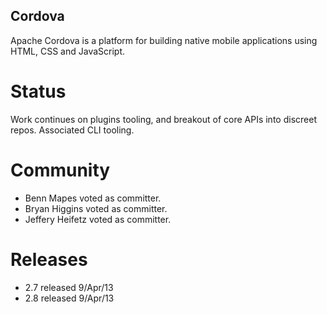 Cordova
-------

Apache Cordova is a platform for building native mobile applications using HTML, CSS and JavaScript. 

Status
======

Work continues on plugins tooling, and breakout of core APIs into discreet repos. Associated CLI tooling.
 
Community
=========

- Benn Mapes voted as committer.
- Bryan Higgins voted as committer.
- Jeffery Heifetz voted as committer.
 
Releases
========

- 2.7 released 9/Apr/13
- 2.8 released 9/Apr/13
